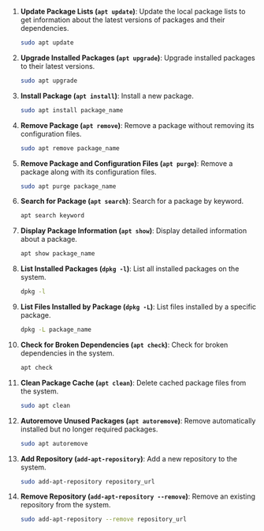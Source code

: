 1. **Update Package Lists (`apt update`)**: Update the local package lists to get information about the latest versions of packages and their dependencies.

   ```bash
   sudo apt update
   ```

2. **Upgrade Installed Packages (`apt upgrade`)**: Upgrade installed packages to their latest versions.

   ```bash
   sudo apt upgrade
   ```

3. **Install Package (`apt install`)**: Install a new package.

   ```bash
   sudo apt install package_name
   ```

4. **Remove Package (`apt remove`)**: Remove a package without removing its configuration files.

   ```bash
   sudo apt remove package_name
   ```

5. **Remove Package and Configuration Files (`apt purge`)**: Remove a package along with its configuration files.

   ```bash
   sudo apt purge package_name
   ```

6. **Search for Package (`apt search`)**: Search for a package by keyword.

   ```bash
   apt search keyword
   ```

7. **Display Package Information (`apt show`)**: Display detailed information about a package.

   ```bash
   apt show package_name
   ```

8. **List Installed Packages (`dpkg -l`)**: List all installed packages on the system.

   ```bash
   dpkg -l
   ```

9. **List Files Installed by Package (`dpkg -L`)**: List files installed by a specific package.

   ```bash
   dpkg -L package_name
   ```

10. **Check for Broken Dependencies (`apt check`)**: Check for broken dependencies in the system.

    ```bash
    apt check
    ```

11. **Clean Package Cache (`apt clean`)**: Delete cached package files from the system.

    ```bash
    sudo apt clean
    ```

12. **Autoremove Unused Packages (`apt autoremove`)**: Remove automatically installed but no longer required packages.

    ```bash
    sudo apt autoremove
    ```

13. **Add Repository (`add-apt-repository`)**: Add a new repository to the system.

    ```bash
    sudo add-apt-repository repository_url
    ```

14. **Remove Repository (`add-apt-repository --remove`)**: Remove an existing repository from the system.

    ```bash
    sudo add-apt-repository --remove repository_url
    ```
